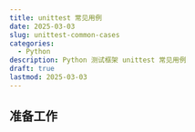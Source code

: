 ```yaml
---
title: unittest 常见用例
date: 2025-03-03
slug: unittest-common-cases
categories:
  - Python
description: Python 测试框架 unittest 常见用例
draft: true
lastmod: 2025-03-03
---
```


## 准备工作

